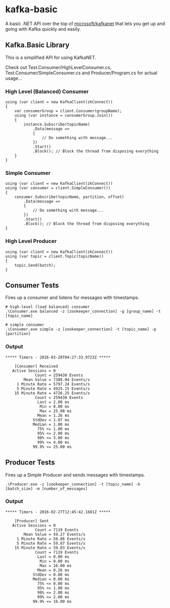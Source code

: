 # kafka-basic
A basic .NET API over the top of [microsoft/kafkanet](https://github.com/microsoft/kafkanet) that lets you get up and going with Kafka quickly and easily.

## Kafka.Basic Library

This is a simplified API for using KafkaNET.

Check out Test.Consumer/HighLevelConsumer.cs, Test.Consumer/SimpleConsumer.cs and Producer/Program.cs for actual usage...

### High Level (Balanced) Consumer

    using (var client = new KafkaClient(zkConnect))
    {
        var consumerGroup = client.Consumer(groupName);
        using (var instance = consumerGroup.Join())
        {
            instance.Subscribe(topicName)
                .Data(message =>
                {
                    // Do something with message...
                })
                .Start()
                .Block(); // Block the thread from disposing everything
        }
    }

### Simple Consumer

    using (var client = new KafkaClient(zkConnect))
    using (var consumer = client.SimpleConsumer())
    {
        consumer.Subscribe(topicName, partition, offset)
            .Data(message =>
            {
                // Do something with message...
            })
            .Start()
            .Block(); // Block the thread from disposing everything
    }

### High Level Producer

    using (var client = new KafkaClient(zkConnect))
    using (var topic = client.Topic(topicName))
    {
        topic.Send(batch);
    }

## Consumer Tests

Fires up a consumer and listens for messages with timestamps.

    # high-level (load balanced) consumer
    .\Consumer.exe balanced -z [zookeeper_connection] -g [group_name] -t [topic_name]

	# simple consumer
    .\Consumer.exe simple -z [zookeeper_connection] -t [topic_name] -p [partition]

### Output

    ***** Timers - 2016-03-28T04:27:33.9723Z *****

        [Consumer] Received
       Active Sessions = 0
                 Count = 259430 Events
            Mean Value = 7388.04 Events/s
         1 Minute Rate = 5797.24 Events/s
         5 Minute Rate = 4925.15 Events/s
        15 Minute Rate = 4726.25 Events/s
                 Count = 259430 Events
                  Last = 2.00 ms
                   Min = 0.00 ms
                   Max = 25.00 ms
                  Mean = 1.26 ms
                StdDev = 1.07 ms
                Median = 1.00 ms
                  75% <= 1.00 ms
                  95% <= 2.00 ms
                  98% <= 3.00 ms
                  99% <= 4.00 ms
                99.9% <= 25.00 ms

## Producer Tests

Fires up a Simple Producer and sends messages with timestamps.

    .\Producer.exe -z [zookeeper_connection] -t [topic_name] -b [batch_size] -m [number_of_messages]

### Output

    ***** Timers - 2016-02-27T12:45:42.1681Z *****

        [Producer] Sent
       Active Sessions = 0
                 Count = 7119 Events
            Mean Value = 59.27 Events/s
         1 Minute Rate = 58.86 Events/s
         5 Minute Rate = 59.07 Events/s
        15 Minute Rate = 59.03 Events/s
                 Count = 7119 Events
                  Last = 0.00 ms
                   Min = 0.00 ms
                   Max = 16.00 ms
                  Mean = 0.26 ms
                StdDev = 0.86 ms
                Median = 0.00 ms
                  75% <= 0.00 ms
                  95% <= 1.00 ms
                  98% <= 2.00 ms
                  99% <= 2.00 ms
                99.9% <= 16.00 ms
